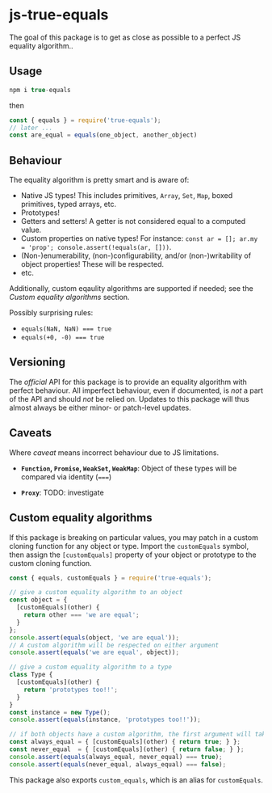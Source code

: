 # js-true-equals

The goal of this package is to get as close as possible to a perfect JS equality algorithm..

## Usage

```js
npm i true-equals
```

then

```js
const { equals } = require('true-equals');
// later ...
const are_equal = equals(one_object, another_object)
```

## Behaviour

The equality algorithm is pretty smart and is aware of:
- Native JS types! This includes primitives, `Array`, `Set`, `Map`, boxed primitives, typed arrays, etc.
- Prototypes!
- Getters and setters! A getter is not considered equal to a computed value.
- Custom properties on native types! For instance: `const ar = []; ar.my = 'prop'; console.assert(!equals(ar, []))`.
- (Non-)enumerability, (non-)configurability, and/or (non-)writability of object properties! These will be respected.
- etc.

Additionally, custom eqaulity algorithms are supported if needed; see the *Custom equality algorithms* section.

Possibly surprising rules:
- `equals(NaN, NaN) === true`
- `equals(+0, -0) === true`

## Versioning

The *official* API for this package is to provide an equality algorithm with perfect behaviour.
All imperfect behaviour, even if documented, is *not* a part of the API and should *not* be relied on.
Updates to this package will thus almost always be either minor- or patch-level updates.

## Caveats

Where *caveat* means incorrect behaviour due to JS limitations.

- **`Function`, `Promise`, `WeakSet`, `WeakMap`**: Object of these types will be compared via identity (`===`)

- **`Proxy`**: TODO: investigate

## Custom equality algorithms

If this package is breaking on particular values, you may patch in a custom cloning function for any object or type.
Import the `customEquals` symbol, then assign the `[customEquals]` property of your object or prototype to the custom cloning function.

```js
const { equals, customEquals } = require('true-equals');

// give a custom equality algorithm to an object
const object = {
  [customEquals](other) {
    return other === 'we are equal';
  }
};
console.assert(equals(object, 'we are equal'));
// A custom algorithm will be respected on either argument
console.assert(equals('we are equal', object));

// give a custom equality algorithm to a type
class Type {
  [customEquals](other) {
    return 'prototypes too!!';
  }
}
const instance = new Type();
console.assert(equals(instance, 'prototypes too!!'));

// if both objects have a custom algorithm, the first argument will take precedence:
const always_equal = { [customEquals](other) { return true; } };
const never_equal  = { [customEquals](other) { return false; } };
console.assert(equals(always_equal, never_equal) === true);
console.assert(equals(never_equal, always_equal) === false);
```

This package also exports `custom_equals`, which is an alias for `customEquals`.
